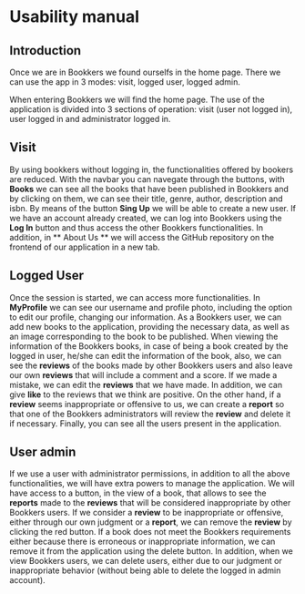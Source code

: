 # Usability manual

## Introduction

Once we are in Bookkers we found ourselfs in the home page. There we can use the app in 3 modes: visit, logged user, logged admin.

When entering Bookkers we will find the home page. The use of the application is divided into 3 sections of operation: visit (user not logged in), user logged in and administrator  logged in.

## Visit

By using bookkers without logging in, the functionalities offered by bookers are reduced. With the navbar you can navegate through the buttons, with **Books** we can see all the books that have been published in Bookkers and by clicking on them, we can see their title, genre, author, description and isbn. By means of the button **Sing Up** we will be able to create a new user. If we have an account already created, we can log into Bookkers using the **Log In** button and thus access the other Bookkers functionalities. In addition, in ** About Us ** we will access the GitHub repository on the frontend of our application in a new tab.

## Logged User

Once the session is started, we can access more functionalities. In **MyProfile** we can see our username and profile photo, including the option to edit our profile, changing our information. As a Bookkers user, we can add new books to the application, providing the necessary data, as well as an image corresponding to the book to be published. When viewing the information of the Bookkers books, in case of being a book created by the logged in user, he/she can edit the information of the book, also, we can see the **reviews** of the books made by other Bookkers users and also leave our own **reviews** that will include a comment and a score. If we made a mistake, we can edit the **reviews** that we have made. In addition, we can give **like** to the reviews that we think are positive. On the other hand, if a **review** seems inappropriate or offensive to us, we can create a **report** so that one of the Bookkers administrators will review the **review** and delete it if necessary. Finally, you can see all the users present in the application.

## User admin

If we use a user with administrator permissions, in addition to all the above functionalities, we will have extra powers to manage the application. We will have access to a button, in the view of a book, that allows to see the **reports** made to the **reviews** that will be considered inappropriate by other Bookkers users. If we consider a **review** to be inappropriate or offensive, either through our own judgment or a **report**, we can remove the **review** by clicking the red button. If a book does not meet the Bookkers requirements either because there is erroneous or inappropriate information, we can remove it from the application using the delete button. In addition, when we view Bookkers users, we can delete users, either due to our judgment or inappropriate behavior (without being able to delete the logged in admin account).
